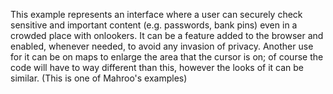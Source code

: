 This example represents an interface where a user can securely check sensitive and important content (e.g. passwords, bank pins) even in a crowded place with onlookers.
It can be a feature added to the browser and enabled, whenever needed, to avoid any invasion of privacy.
Another use for it can be on maps to enlarge the area that the cursor is on; of course the code will have to way different than this, however the looks of it can be similar.
(This is one of Mahroo's examples)